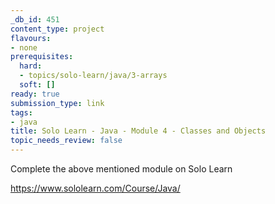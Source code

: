 ```yaml
---
_db_id: 451
content_type: project
flavours:
- none
prerequisites:
  hard:
  - topics/solo-learn/java/3-arrays
  soft: []
ready: true
submission_type: link
tags:
- java
title: Solo Learn - Java - Module 4 - Classes and Objects
topic_needs_review: false
---
```


Complete the above mentioned module on Solo Learn

https://www.sololearn.com/Course/Java/